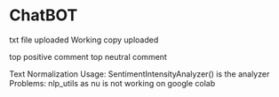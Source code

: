 # ChatBOT

txt file uploaded
Working copy uploaded

top positive comment
top neutral comment

Text Normalization
Usage: SentimentIntensityAnalyzer() is the analyzer
Problems: nlp_utils as nu is not working on google colab
